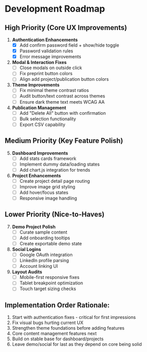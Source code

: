 # Development Roadmap

## High Priority (Core UX Improvements)
1. **Authentication Enhancements**
   - [x] Add confirm password field + show/hide toggle
   - [x] Password validation rules
   - [x] Error message improvements

2. **Modal & Interaction Fixes**
   - [ ] Close modals on outside click
   - [ ] Fix preprint button colors
   - [ ] Align add project/publication button colors

3. **Theme Improvements**
   - [ ] Fix minimal theme contrast ratios
   - [ ] Audit button/text contrast across themes
   - [ ] Ensure dark theme text meets WCAG AA

4. **Publication Management**
   - [ ] Add "Delete All" button with confirmation
   - [ ] Bulk selection functionality
   - [ ] Export CSV capability

## Medium Priority (Key Feature Polish)
5. **Dashboard Improvements**
   - [ ] Add stats cards framework
   - [ ] Implement dummy data/loading states
   - [ ] Add chart.js integration for trends

6. **Project Enhancements**
   - [ ] Create project detail page routing
   - [ ] Improve image grid styling
   - [ ] Add hover/focus states
   - [ ] Responsive image handling

## Lower Priority (Nice-to-Haves)
7. **Demo Project Polish**
   - [ ] Curate sample content
   - [ ] Add onboarding tooltips
   - [ ] Create exportable demo state

8. **Social Logins**
   - [ ] Google OAuth integration
   - [ ] LinkedIn profile parsing
   - [ ] Account linking UI

9. **Layout Audits**
   - [ ] Mobile-first responsive fixes
   - [ ] Tablet breakpoint optimization
   - [ ] Touch target sizing checks

## Implementation Order Rationale:
1. Start with authentication fixes - critical for first impressions
2. Fix visual bugs hurting current UX
3. Strengthen theme foundations before adding features
4. Core content management features next
5. Build on stable base for dashboard/projects
6. Leave demo/social for last as they depend on core being solid

